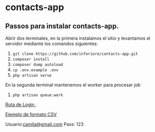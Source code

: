 # contacts-app
## Passos para instalar contacts-app.

Abrir dos terminales, en la primera instalamos el sitio y levantamos el servidor mediante los  comandos siguientes:

1. `git clone https://github.com/inferiore/contacts-app.git`
2. `composer install`
3. `composer dump autoload`
4. `cp .env.example .env`
4. `php artisan serve`

En la segunda terminal mantenemos el worker para procesar job

1.  `php artisan queue:work` 

[Ruta de Login ](http://localhost:8000/login).
 

[Ejemplo de formato CSV ](https://github.com/inferiore/contacts-app/blob/master/contacts%20-%20%20example.csv) 

Usuario:camila@gmail.com
Pass: 123

